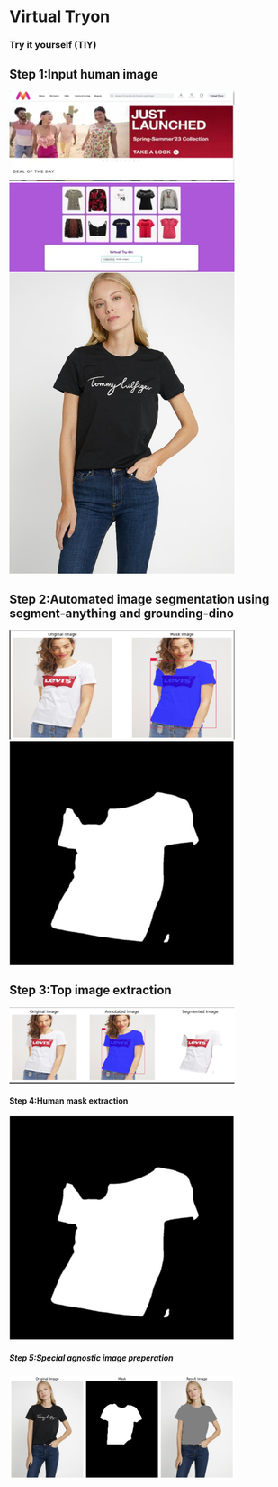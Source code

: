 <h1> Virtual Tryon</h1>
<h3>Try it yourself (TIY)</h3>

<h2>Step 1:Input human image</h2>
<img src="images\step 1.2.jpg" alt="Example Image" width="400"/>
<img src="images\step 1.1.jpg" alt="Example Image" width="400"/>
<img src="images\step 1.3.jpg" alt="Example Image" width="400"/>



<h2>Step 2:Automated image segmentation using segment-anything and grounding-dino</h2>
<img src="images\step 2.1.jpg" alt="Example Image" width="400"/>
<img src="images\step 2.2.jpg" alt="Example Image" width="400"/>

<h2>Step 3:Top image extraction</h2>
<img src="images\step 3.1.jpg" alt="Example Image" width="400"/>

<h4>Step 4:Human mask extraction</h2>
<img src="images\step 2.2.jpg" alt="Example Image" width="400"/>

<h5>Step 5:Special agnostic image preperation</h5>
<img src="images\image 5.1.png" alt="Example Image" width="400"/>


